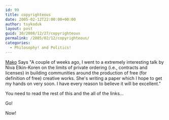 ```yaml
---
id: 99
title: copyrighteous
date: 2005-02-12T22:00:00+00:00
author: tsykoduk
layout: post
guid: 30/2008/12/27/copyrighteous
permalink: /2005/02/12/copyrighteous/
categories:
  - Philosophy! and Politics!
---
```

<a href="http://mako.yukidoke.org/copyrighteous/ip/20050210-00.html">Mako</a> Says
	"A couple of weeks ago, I went to a extremely interesting talk by Niva Elkin-Koren on the limits of private ordering (i.e., contracts and licenses) in building communities around the production of free (for definition of free) creative works. She's writing a paper which I hope to get my hands on very soon. I have every reason to believe it will be excellent."

You need to read the rest of this and the all of the links...

Go!

Now!
